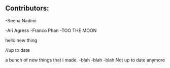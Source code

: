 ## Contributors:

-Seena Nadimi

-Ari Agress
-Franco Phan
-TOO THE MOON

hello new thing

//up to date



a bunch of new things that i made.
-blah
-blah
-blah
Not up to date anymore
